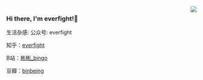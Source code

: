 <img align="right" src="https://github-readme-stats.vercel.app/api?username=Everfighting&show_icons=true&icon_color=CE1D2D&text_color=718096&bg_color=ffffff&hide_title=true" />

### Hi there, I'm everfight!👋

生活杂感:
公众号: everfight

知乎：[everfight](https://www.zhihu.com/people/everfighting)

B站：[彬彬_bingo](https://space.bilibili.com/260184421)

豆瓣：[binbeing](https://www.douban.com/people/binbeing/)


<!--
**Everfighting/Everfighting** is a ✨ _special_ ✨ repository because its `README.md` (this file) appears on your GitHub profile.

Here are some ideas to get you started:

- 🔭 I’m currently working on ...
- 🌱 I’m currently learning ...
- 👯 I’m looking to collaborate on ...
- 🤔 I’m looking for help with ...
- 💬 Ask me about ...
- 📫 How to reach me: ...
- 😄 Pronouns: ...
- ⚡ Fun fact: ...
-->
